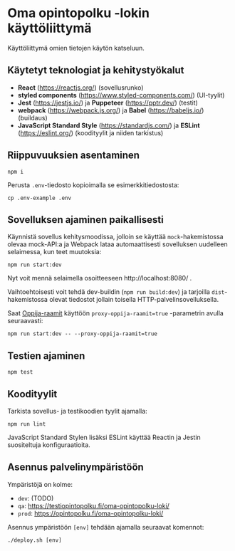 # Oma opintopolku -lokin käyttöliittymä

Käyttöliittymä omien tietojen käytön katseluun.

## Käytetyt teknologiat ja kehitystyökalut

- **React** (https://reactjs.org/) (sovellusrunko)
- **styled components** (https://www.styled-components.com/) (UI-tyylit)
- **Jest** (https://jestjs.io/) ja **Puppeteer** (https://pptr.dev/) (testit)
- **webpack** (https://webpack.js.org/) ja **Babel** (https://babeljs.io/) (buildaus)
- **JavaScript Standard Style** (https://standardjs.com/) ja **ESLint** (https://eslint.org/) (koodityylit ja niiden tarkistus)

## Riippuvuuksien asentaminen

``` shell
npm i
```

Perusta `.env`-tiedosto kopioimalla se esimerkkitiedostosta:

```shell
cp .env-example .env
```

## Sovelluksen ajaminen paikallisesti

Käynnistä sovellus kehitysmoodissa, jolloin se käyttää `mock`-hakemistossa olevaa mock-API:a ja Webpack lataa automaattisesti sovelluksen uudelleen selaimessa, kun teet muutoksia:

```shell
npm run start:dev
```

Nyt voit mennä selaimella osoitteeseen http://localhost:8080/ .

Vaihtoehtoisesti voit tehdä dev-buildin (`npm run build:dev`) ja tarjoilla `dist`-hakemistossa olevat tiedostot jollain toisella HTTP-palvelinsovelluksella.

Saat [Oppija-raamit](https://github.com/Opetushallitus/oppija-raamit) käyttöön `proxy-oppija-raamit=true` -parametrin avulla seuraavasti:

```shell
npm run start:dev -- --proxy-oppija-raamit=true
```

## Testien ajaminen

```shell
npm test
```

## Koodityylit

Tarkista sovellus- ja testikoodien tyylit ajamalla:

```shell
npm run lint
```

JavaScript Standard Stylen lisäksi ESLint käyttää Reactin ja Jestin suositeltuja konfiguraatioita.

## Asennus palvelinympäristöön

Ympäristöjä on kolme:

- `dev`: (TODO)
- `qa`: https://testiopintopolku.fi/oma-opintopolku-loki/
- `prod`: https://opintopolku.fi/oma-opintopolku-loki/

Asennus ympäristöön `[env]` tehdään ajamalla seuraavat komennot:

```shell
./deploy.sh [env]
```
